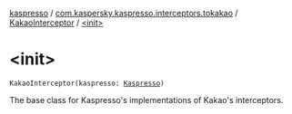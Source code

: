 [kaspresso](../../index.md) / [com.kaspersky.kaspresso.interceptors.tokakao](../index.md) / [KakaoInterceptor](index.md) / [&lt;init&gt;](./-init-.md)

# &lt;init&gt;

`KakaoInterceptor(kaspresso: `[`Kaspresso`](../../com.kaspersky.kaspresso.kaspresso/-kaspresso/index.md)`)`

The base class for Kaspresso's implementations of Kakao's interceptors.

